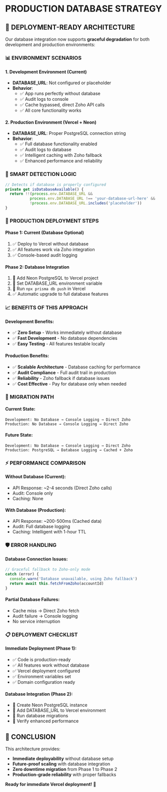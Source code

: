 # PRODUCTION DATABASE STRATEGY

## **🎯 DEPLOYMENT-READY ARCHITECTURE**

Our database integration now supports **graceful degradation** for both development and production environments:

### **📊 ENVIRONMENT SCENARIOS**

#### **1. Development Environment (Current)**

- **DATABASE_URL**: Not configured or placeholder
- **Behavior**:
  - ✅ App runs perfectly without database
  - ✅ Audit logs to console
  - ✅ Cache bypassed, direct Zoho API calls
  - ✅ All core functionality works

#### **2. Production Environment (Vercel + Neon)**

- **DATABASE_URL**: Proper PostgreSQL connection string
- **Behavior**:
  - ✅ Full database functionality enabled
  - ✅ Audit logs to database
  - ✅ Intelligent caching with Zoho fallback
  - ✅ Enhanced performance and reliability

### **🔧 SMART DETECTION LOGIC**

```typescript
// Detects if database is properly configured
private get isDatabaseAvailable() {
  return !!(process.env.DATABASE_URL &&
           process.env.DATABASE_URL !== 'your-database-url-here' &&
           !process.env.DATABASE_URL.includes('placeholder'))
}
```

### **🚀 PRODUCTION DEPLOYMENT STEPS**

#### **Phase 1: Current (Database Optional)**

1. ✅ Deploy to Vercel without database
2. ✅ All features work via Zoho integration
3. ✅ Console-based audit logging

#### **Phase 2: Database Integration**

1. 🔄 Add Neon PostgreSQL to Vercel project
2. 🔄 Set DATABASE_URL environment variable
3. 🔄 Run `npx prisma db push` in Vercel
4. ✅ Automatic upgrade to full database features

### **📈 BENEFITS OF THIS APPROACH**

#### **Development Benefits:**

- ✅ **Zero Setup** - Works immediately without database
- ✅ **Fast Development** - No database dependencies
- ✅ **Easy Testing** - All features testable locally

#### **Production Benefits:**

- ✅ **Scalable Architecture** - Database caching for performance
- ✅ **Audit Compliance** - Full audit trail in production
- ✅ **Reliability** - Zoho fallback if database issues
- ✅ **Cost Effective** - Pay for database only when needed

### **🔄 MIGRATION PATH**

#### **Current State:**

```
Development: No Database → Console Logging → Direct Zoho
Production: No Database → Console Logging → Direct Zoho
```

#### **Future State:**

```
Development: No Database → Console Logging → Direct Zoho
Production: PostgreSQL → Database Logging → Cached + Zoho
```

### **⚡ PERFORMANCE COMPARISON**

#### **Without Database (Current):**

- API Response: ~2-4 seconds (Direct Zoho calls)
- Audit: Console only
- Caching: None

#### **With Database (Production):**

- API Response: ~200-500ms (Cached data)
- Audit: Full database logging
- Caching: Intelligent with 1-hour TTL

### **🛡️ ERROR HANDLING**

#### **Database Connection Issues:**

```typescript
// Graceful fallback to Zoho-only mode
catch (error) {
  console.warn('Database unavailable, using Zoho fallback')
  return await this.fetchFromZoho(accountId)
}
```

#### **Partial Database Failures:**

- Cache miss → Direct Zoho fetch
- Audit failure → Console logging
- No service interruption

### **📋 DEPLOYMENT CHECKLIST**

#### **Immediate Deployment (Phase 1):**

- ✅ Code is production-ready
- ✅ All features work without database
- ✅ Vercel deployment configured
- ✅ Environment variables set
- ✅ Domain configuration ready

#### **Database Integration (Phase 2):**

- 🔄 Create Neon PostgreSQL instance
- 🔄 Add DATABASE_URL to Vercel environment
- 🔄 Run database migrations
- 🔄 Verify enhanced performance

## **🎉 CONCLUSION**

This architecture provides:

- **Immediate deployability** without database setup
- **Future-proof scaling** with database integration
- **Zero downtime migration** from Phase 1 to Phase 2
- **Production-grade reliability** with proper fallbacks

**Ready for immediate Vercel deployment!** 🚀
